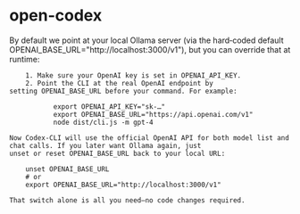 # open-codex
By default we point at your local Ollama server (via the hard‑coded default
    OPENAI_BASE_URL="http://localhost:3000/v1"), but you can override that at runtime:

        1. Make sure your OpenAI key is set in OPENAI_API_KEY.
        2. Point the CLI at the real OpenAI endpoint by setting OPENAI_BASE_URL before your command. For example:

               export OPENAI_API_KEY="sk‑…"
               export OPENAI_BASE_URL="https://api.openai.com/v1"
               node dist/cli.js -m gpt-4

    Now Codex‑CLI will use the official OpenAI API for both model list and chat calls. If you later want Ollama again, just
    unset or reset OPENAI_BASE_URL back to your local URL:

        unset OPENAI_BASE_URL
        # or
        export OPENAI_BASE_URL="http://localhost:3000/v1"

    That switch alone is all you need—no code changes required.
